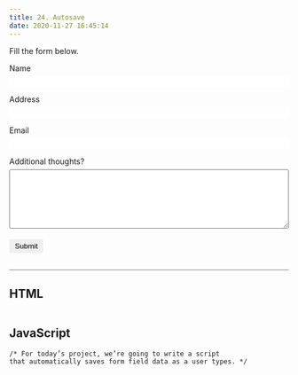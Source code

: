 ```yaml
---
title: 24. Autosave
date: 2020-11-27 16:45:14
---
```


<div class="output-container">

  <style type="text/css">
    .label {
      display: block;
      margin-bottom: 6px;
    }

    .input {
      margin-bottom: 1em;
      width: 100%;
      border: none;
      border-radius: 3px;
      padding: 3px 4px;
      min-width: 100px;
      height: 20px;
    }

    .input:focus {
      outline: none;
      box-shadow: 0 0 3px 1px #8e45ff;
    }

    .checkbox:focus {
      outline: none;
      box-shadow: 0 0 3px 1px #8e45ff;
    }

    .button {
      border-color: white;
      outline: none;
      border: none;
      margin-top: 5px;
      padding: 5px 10px;
      border-radius: 3px;
      font-weight: 600px;
      cursor: pointer;
    }

    .button:focus {
      border: red;
      outline: none;
      box-shadow: 0 0 3px 1px #8e45ff;
    }

    .button:active {
      color: #8e45ff;
    }

    .textarea {
      border-radius: 3px;
      width: 100%;
      height: 8em;
    }

    .textarea:focus {
      outline: none;
      box-shadow: 0 0 3px 1px #8e45ff;
    }
  </style>

  <p>Fill the form below.</p>

  <form class="save-me" id="save-me" autocomplete="off">
    <label class="label" for="name">Name</label>
    <input class="input" type="text" name="name" id="name" autocomplete="off">
    <label class="label" for="address">Address</label>
    <input class="input" type="text" name="address" id="address">
    <label class="label" for="email">Email</label>
    <input class="input" type="email" name="email" id="email">
    <label class="label" for="more">Additional thoughts?</label>
    <textarea class="textarea" name="more" id="more"></textarea>
    <p>
      <button class="button" type="submit">Submit</button>
    </p>
  </form>
  <script>
    const form = document.querySelector('#save-me');
    const name = document.querySelector('#name');
    const address = document.querySelector('#address');
    const email = document.querySelector('#email');
    const textarea = document.querySelector('#more');
    function saveInputValue () {
      let nameValue = name.value;
      let addressalue = address.value;
      let emailValue = email.value;
      let textareaValue = textarea.value;
      localStorage.setItem('name', nameValue);
      localStorage.setItem('address', addressalue);
      localStorage.setItem('email', emailValue);
      localStorage.setItem('textarea', textareaValue);
    }
    function getInputsFromLocalStorage () {
      name.value = localStorage.getItem('name');
      address.value = localStorage.getItem('address');
      email.value = localStorage.getItem('email');
      textarea.value = localStorage.getItem('textarea');
      console.log(localStorage.getItem('email'));
    }
    form.addEventListener('input', saveInputValue);
    getInputsFromLocalStorage ();
  </script>

</div>

<div class="html-container" style="border-top: .5px solid grey; margin-top: 30px;">

## HTML

```HTML

```

</div>
<div class="js-container">

## JavaScript

```JS
/* For today’s project, we’re going to write a script
that automatically saves form field data as a user types. */



```

</div>
